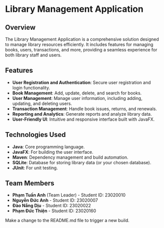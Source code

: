 # Library Management Application

## Overview
The Library Management Application is a comprehensive solution designed to manage library resources efficiently. It includes features for managing books, users, transactions, and more, providing a seamless experience for both library staff and users.

## Features
- **User Registration and Authentication**: Secure user registration and login functionality.
- **Book Management**: Add, update, delete, and search for books.
- **User Management**: Manage user information, including adding, updating, and deleting users.
- **Transaction Management**: Handle book issues, returns, and renewals.
- **Reporting and Analytics**: Generate reports and analyze library data.
- **User-Friendly UI**: Intuitive and responsive interface built with JavaFX.

## Technologies Used
- **Java**: Core programming language.
- **JavaFX**: For building the user interface.
- **Maven**: Dependency management and build automation.
- **SQLite**: Database for storing library data (or your chosen database).
- **JUnit**: For unit testing.
## Team Members
- **Phạm Tuấn Anh** (Team Leader) - Student ID: 23020010
- **Nguyễn Đức Anh** - Student ID: 23020007
- **Đào Nắng Dịu** - Student ID: 23020022
- **Phạm Đức Thiện** - Student ID: 23020160

Make a change to the README.md file to trigger a new build.

